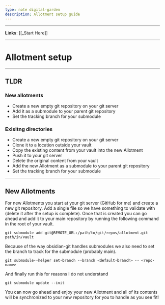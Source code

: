 ```yaml
---
type: note digital-garden
description: Allotment setup guide
---
```

---

**Links**: [[_Start Here]]

---

# Allotment setup
---
## TLDR
### New allotments
- Create a new empty git repository on your git server
- Add it as a submodule to your parent git repository
- Set the tracking branch for your submodule

### Exisitng directories
- Create a new empty git repository on your git server
- Clone it to a location outside your vault
- Copy the existing content from your vault into the new Allotment
- Push it to your git server
- Delete the original content from your vault
- Add the new Allotment as a submodule to your parent git repository
- Set the tracking branch for your submodule
---

## New Allotments
For new Allotments you start at your git server (GitHub for me) and create a new git repository. Add a single file so we have something to validate with (delete it after the setup is complete). Once that is created you can go ahead and add it to your main repository by running the following command in the root of your vault.

`git submodule add git@REMOTE_URL:/path/to/git/repos/allotment.git path/in/vault`

Because of the way obsidian-git handles submodules we also need to set the branch to track for the submodule (probably main).

`git submodule--helper set-branch --branch <default-branch> -- <repo-name>`

And finally run this for reasons I do not understand

`git submodule update --init`

You can now go ahead and enjoy your new Allotment and all of its contents will be synchronized to your new repository for you to handle as you see fit!